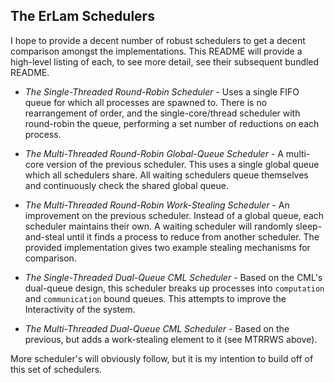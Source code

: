 ## The ErLam Schedulers ##

I hope to provide a decent number of robust schedulers to get a decent 
comparison amongst the implementations. This README will provide a high-level
listing of each, to see more detail, see their subsequent bundled README.


* _The Single-Threaded Round-Robin Scheduler_ - Uses a single FIFO queue for
  which all processes are spawned to. There is no rearrangement of order, and
  the single-core/thread scheduler with round-robin the queue, performing
  a set number of reductions on each process.

* _The Multi-Threaded Round-Robin Global-Queue Scheduler_ - A multi-core version
  of the previous scheduler. This uses a single global queue which all 
  schedulers share. All waiting schedulers queue themselves and continuously
  check the shared global queue.

* _The Multi-Threaded Round-Robin Work-Stealing Scheduler_ - An improvement on
  the previous scheduler. Instead of a global queue, each scheduler maintains
  their own. A waiting scheduler will randomly sleep-and-steal until it finds 
  a process to reduce from another scheduler. The provided implementation gives
  two example stealing mechanisms for comparison.

* _The Single-Threaded Dual-Queue CML Scheduler_ - Based on the CML's dual-queue
  design, this scheduler breaks up processes into `computation` and 
  `communication` bound queues. This attempts to improve the Interactivity of
  the system.

* _The Multi-Threaded Dual-Queue CML Scheduler_ - Based on the previous, but
  adds a work-stealing element to it (see MTRRWS above).


More scheduler's will obviously follow, but it is my intention to build off of
this set of schedulers.

